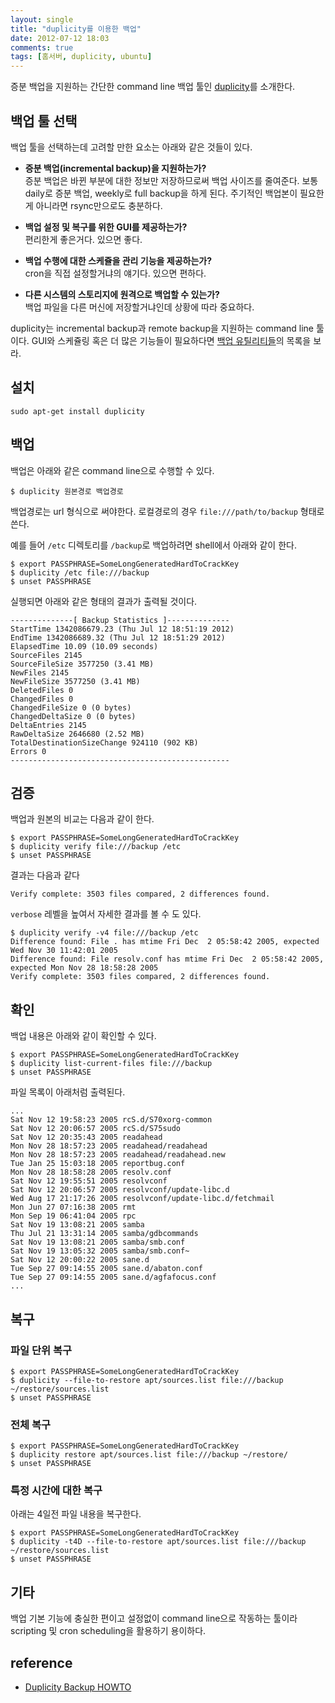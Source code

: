 ```yaml
---
layout: single
title: "duplicity를 이용한 백업"
date: 2012-07-12 18:03
comments: true
tags: [홈서버, duplicity, ubuntu]
---
```


증분 백업을 지원하는 간단한 command line 백업 툴인 [duplicity]를 소개한다.

<!-- more -->

## 백업 툴 선택

백업 툴을 선택하는데 고려할 만한 요소는 아래와 같은 것들이 있다.

* **증분 백업(incremental backup)을 지원하는가?** <br/>
	증분 백업은 바뀐 부분에 대한 정보만 저장하므로써 백업 사이즈를 줄여준다.
	보통 daily로 증분 백업, weekly로 full backup을 하게 된다.
	주기적인 백업본이 필요한게 아니라면 rsync만으로도 충분하다.

* **백업 설정 및 복구를 위한 GUI를 제공하는가?** <br/>
	편리한게 좋은거다. 있으면 좋다.

* **백업 수행에 대한 스케쥴을 관리 기능을 제공하는가?** <br/>
	cron을 직접 설정할거냐의 얘기다. 있으면 편하다.

* **다른 시스템의 스토리지에 원격으로 백업할 수 있는가?** <br/>
	백업 파일을 다른 머신에 저장할거냐인데 상황에 따라 중요하다.

duplicity는 incremental backup과 remote backup을 지원하는 command line 툴이다.
GUI와 스케쥴링 혹은 더 많은 기능들이 필요하다면 [백업 유틸리티들][backup tools]의 목록을 보라.

## 설치

	sudo apt-get install duplicity

## 백업

백업은 아래와 같은 command line으로 수행할 수 있다.

	$ duplicity 원본경로 백업경로

백업경로는 url 형식으로 써야한다. 로컬경로의 경우 `file:///path/to/backup` 형태로 쓴다.

예를 들어 `/etc` 디렉토리를 `/backup`로 백업하려면 shell에서 아래와 같이 한다.

	$ export PASSPHRASE=SomeLongGeneratedHardToCrackKey
	$ duplicity /etc file:///backup
	$ unset PASSPHRASE

실행되면 아래와 같은 형태의 결과가 출력될 것이다.

	--------------[ Backup Statistics ]--------------
	StartTime 1342086679.23 (Thu Jul 12 18:51:19 2012)
	EndTime 1342086689.32 (Thu Jul 12 18:51:29 2012)
	ElapsedTime 10.09 (10.09 seconds)
	SourceFiles 2145
	SourceFileSize 3577250 (3.41 MB)
	NewFiles 2145
	NewFileSize 3577250 (3.41 MB)
	DeletedFiles 0
	ChangedFiles 0
	ChangedFileSize 0 (0 bytes)
	ChangedDeltaSize 0 (0 bytes)
	DeltaEntries 2145
	RawDeltaSize 2646680 (2.52 MB)
	TotalDestinationSizeChange 924110 (902 KB)
	Errors 0
	-------------------------------------------------

## 검증

백업과 원본의 비교는 다음과 같이 한다.

	$ export PASSPHRASE=SomeLongGeneratedHardToCrackKey
	$ duplicity verify file:///backup /etc
	$ unset PASSPHRASE

결과는 다음과 같다

	Verify complete: 3503 files compared, 2 differences found.


`verbose` 레벨을 높여서 자세한 결과를 볼 수 도 있다.

	$ duplicity verify -v4 file:///backup /etc
	Difference found: File . has mtime Fri Dec  2 05:58:42 2005, expected Wed Nov 30 11:42:01 2005
	Difference found: File resolv.conf has mtime Fri Dec  2 05:58:42 2005, expected Mon Nov 28 18:58:28 2005
	Verify complete: 3503 files compared, 2 differences found.


## 확인

백업 내용은 아래와 같이 확인할 수 있다.

	$ export PASSPHRASE=SomeLongGeneratedHardToCrackKey
	$ duplicity list-current-files file:///backup
	$ unset PASSPHRASE

파일 목록이 아래처럼 출력된다.

	...
	Sat Nov 12 19:58:23 2005 rcS.d/S70xorg-common
	Sat Nov 12 20:06:57 2005 rcS.d/S75sudo
	Sat Nov 12 20:35:43 2005 readahead
	Mon Nov 28 18:57:23 2005 readahead/readahead
	Mon Nov 28 18:57:23 2005 readahead/readahead.new
	Tue Jan 25 15:03:18 2005 reportbug.conf
	Mon Nov 28 18:58:28 2005 resolv.conf
	Sat Nov 12 19:55:51 2005 resolvconf
	Sat Nov 12 20:06:57 2005 resolvconf/update-libc.d
	Wed Aug 17 21:17:26 2005 resolvconf/update-libc.d/fetchmail
	Mon Jun 27 07:16:38 2005 rmt
	Mon Sep 19 06:41:04 2005 rpc
	Sat Nov 19 13:08:21 2005 samba
	Thu Jul 21 13:31:14 2005 samba/gdbcommands
	Sat Nov 19 13:08:21 2005 samba/smb.conf
	Sat Nov 19 13:05:32 2005 samba/smb.conf~
	Sat Nov 12 20:00:22 2005 sane.d
	Tue Sep 27 09:14:55 2005 sane.d/abaton.conf
	Tue Sep 27 09:14:55 2005 sane.d/agfafocus.conf
	...

## 복구

### 파일 단위 복구

	$ export PASSPHRASE=SomeLongGeneratedHardToCrackKey
	$ duplicity --file-to-restore apt/sources.list file:///backup ~/restore/sources.list
	$ unset PASSPHRASE

### 전체 복구

	$ export PASSPHRASE=SomeLongGeneratedHardToCrackKey
	$ duplicity restore apt/sources.list file:///backup ~/restore/
	$ unset PASSPHRASE

### 특정 시간에 대한 복구

아래는 4일전 파일 내용을 복구한다.

	$ export PASSPHRASE=SomeLongGeneratedHardToCrackKey
	$ duplicity -t4D --file-to-restore apt/sources.list file:///backup ~/restore/sources.list
	$ unset PASSPHRASE

## 기타

백업 기본 기능에 충실한 편이고 설정없이 command line으로 작동하는 툴이라
scripting 및 cron scheduling을 활용하기 용이하다.

## reference

* [Duplicity Backup HOWTO][howto]

[duplicity]: http://www.nongnu.org/duplicity/index.html
[howto]: https://help.ubuntu.com/community/DuplicityBackupHowto
[backup tools]: https://help.ubuntu.com/community/BackupYourSystem
